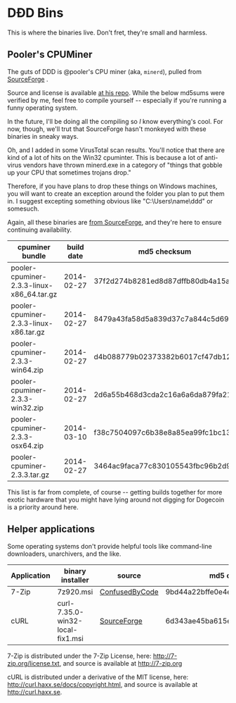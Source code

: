 # DÐD Bins

This is where the binaries live. Don't fret, they're small and harmless.

## Pooler's CPUMiner

The guts of DDD is @pooler's CPU miner (aka, `minerd`), pulled from
[SourceForge](http://sourceforge.net/projects/cpuminer/files/) .

Source and license is available [at his repo](github.com/pooler/cpuminer). While the below md5sums were verified
by me, feel free to compile yourself -- especially if you're running a
funny operating system.

In the future, I'll be doing all the compiling so *I* know everything's
cool. For now, though, we'll trut that SourceForge hasn't monkeyed with
these binaries in sneaky ways.

Oh, and I added in some VirusTotal scan results. You'll notice that there
are kind of a lot of hits on the Win32 cpuminter. This is because a lot of
anti-virus vendors have thrown minerd.exe in a category of "things that
gobble up your CPU that sometimes trojans drop."

Therefore, if you have plans to drop these things on Windows machines,
you will want to create an exception around the folder you plan to put
them in. I suggest excepting something obvious like "C:\Users\name\ddd"
or somesuch.

Again, all these binaries are [from SourceForge](http://sourceforge.net/projects/cpuminer/files/),
and they're here to ensure continuing availability.

cpuminer bundle                            | build date | md5 checksum                     | VirusTotal
-------------------------------------------|------------|----------------------------------|--------------------------------
pooler-cpuminer-2.3.3-linux-x86_64.tar.gz  | 2014-02-27 | 37f2d274b8281ed8d87dffb80db4a15a | [VT](https://www.virustotal.com/en/file/5222c2178402ca94d59c9884bcea5d449120a1a10116eca5e50d1b90688bd0af/analysis/1396237908/)
pooler-cpuminer-2.3.3-linux-x86.tar.gz     | 2014-02-27 | 8479a43fa58d5a839d37c7a844c5d693 | [VT](https://www.virustotal.com/en/file/b9ea3ae108786a4ad7031d7736a9f78463e00ff9f13927e2e8b18d2fcc9acab6/analysis/1396237876/)
pooler-cpuminer-2.3.3-win64.zip            | 2014-02-27 | d4b088779b02373382b6017cf47db121 | [VT](https://www.virustotal.com/en/file/8af141adfe7a2823a89fe5cc87f4da1c6be34f49a690b15e565d8b5c36e32045/analysis/1396238005/)
pooler-cpuminer-2.3.3-win32.zip            | 2014-02-27 | 2d6a55b468d3cda2c16a6a6da879fa21 | [VT](https://www.virustotal.com/en/file/5eb61dfc0c965dfae65678d8ae5f1d2c99f781f3aba2136c1c7a4e0375cadfd7/analysis/1396237984/)
pooler-cpuminer-2.3.3-osx64.zip            | 2014-03-10 | f38c7504097c6b38e8a85ea99fc1bc13 | [VT](https://www.virustotal.com/en/file/6affb3f4c93d70180ce6474406162cfd39a0d9120ba70748847b504ab090a495/analysis/1396237953/)
pooler-cpuminer-2.3.3.tar.gz               | 2014-02-27 | 3464ac9faca77c830105543fbc96b2d9 | [VT](https://www.virustotal.com/en/file/aceb90cb8b0f26bba68fe789e0c8d8cc9586af60eac103f25481a165c3b2f29e/analysis/1396237844/)

This list is far from complete, of course -- getting builds together for
more exotic hardware that you might have lying around not digging for
Dogecoin is a priority around here.

## Helper applications

Some operating systems don't provide helpful tools like command-line downloaders, unarchivers, and the like.

Application  | binary installer                 | source                                                                    | md5 checksum                     | VirusTotal Analysis 
-------------|----------------------------------|---------------------------------------------------------------------------|----------------------------------|----------------------
7-Zip        | 7z920.msi                        | [ConfusedByCode](http://www.confusedbycode.com/curl/)                     | 9bd44a22bffe0e4e0b71b8b4cf3a80e2 | [VT Clean](https://www.virustotal.com/en/file/ddbe6836f44dda812960d07d987d703a11f4e917cbf7381022f3277c2898960a/analysis/1396187956/)
cURL         | curl-7.35.0-win32-local-fix1.msi | [SourceForge](http://sourceforge.net/projects/sevenzip/files/7-Zip/9.20/) | 6d343ae45ba615e3604a7ca812e4c274 | [VT Clean](https://www.virustotal.com/en/file/aaec926ead509bb2b3962a83a2d8d74dcbfa3de30c2dc7a10e475ff66e59d54f/analysis/1396188014/)


7-Zip is distributed under the 7-Zip License, here: http://7-zip.org/license.txt, and source is available at http://7-zip.org

cURL is distributed under a derivative of the MIT license, here: http://curl.haxx.se/docs/copyright.html, and source is available at http://curl.haxx.se.

